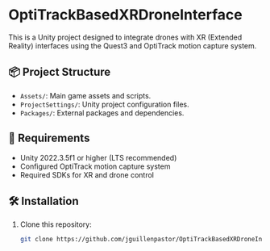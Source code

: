 # OptiTrackBasedXRDroneInterface

This is a Unity project designed to integrate drones with XR (Extended Reality) interfaces using the Quest3 and OptiTrack motion capture system.

## 📦 Project Structure

- `Assets/`: Main game assets and scripts.
- `ProjectSettings/`: Unity project configuration files.
- `Packages/`: External packages and dependencies.

## 🚀 Requirements

- Unity 2022.3.5f1 or higher (LTS recommended)
- Configured OptiTrack motion capture system
- Required SDKs for XR and drone control

## 🛠️ Installation

1. Clone this repository:
   ```bash
   git clone https://github.com/jguillenpastor/OptiTrackBasedXRDroneInterface.git
